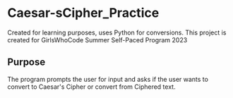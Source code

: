 # Caesar-sCipher_Practice
Created for learning purposes, uses Python for conversions. 
This project is created for GirlsWhoCode Summer Self-Paced Program 2023

## Purpose
The program prompts the user for input and asks if the user wants to convert to Caesar's Cipher or convert from Ciphered text.
